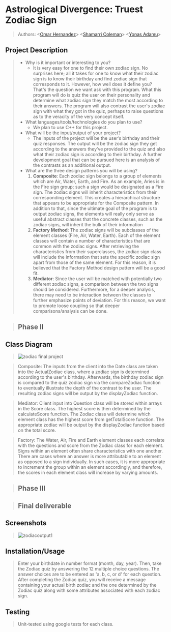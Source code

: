  
# Astrological Divergence: Truest Zodiac Sign
 
 > Authors:
\<[Omar Hernandez](http//github.com/ohern017)\>
\<[Shamarri Coleman](https://github.com/sham-745)\>
\<[Yonas Adamu](https://github.com/Yonas-A)\>
 

## Project Description

 > * Why is it important or interesting to you?
 >   * It is very easy for one to find their own zodiac sign. No surprises here; all it takes for one to know what their zodiac sign is to know their birthday and find zodiac sign that corresponds to it. However, how well does it define you? That's the question we want ask with this program. What this program will do is quiz the user on their personality and determine what zodiac sign they match the most according to their answers. The program will also contrast the user's zodiac sign with what they got in the quiz, perhaps to raise questions as to the veracity of the very concept itself.
 > * What languages/tools/technologies do you plan to use?
 >   * We plan to use C++ for this project.
 > * What will be the input/output of your project?
 >   * The inputs of the project will be the user’s birthday and their quiz responses. The output will be the zodiac sign they get according to the answers they’ve provided to the quiz and also what their zodiac sign is according to their birthday. A further development goal that can be pursued here is an analysis of the contrasts as an additional output.
> * What are the three design patterns you will be using?
 >   1)  **Composite**:
Each zodiac sign belongs to a group of elements which are Air, Water, Earth, and Fire. As an example, Aries is in the Fire sign group; such a sign would be designated as a Fire sign. The zodiac signs will inherit characteristics from their corresponding element. This creates a hierarchical structure that appears to be appropriate for the Composite pattern. In addition to that, since the ultimate goal of the program is to output zodiac signs, the elements will really only serve as useful abstract classes that the concrete classes, such as the zodiac signs, will inherit the bulk of their information
 >   2)  **Factory Method**:
The zodiac signs will be subclasses of the element classes (Fire, Air, Water, Earth). Each of the element classes will contain a number of characteristics that are common with the zodiac signs. After retrieving the characteristics from their superclasses, the zodiac sign class will include the information that sets the specific zodiac sign apart from those of the same element. For this reason, it is believed that the Factory Method design pattern will be a good fit.
 >   3)  **Mediator**:
Since the user will be matched with potentially two different zodiac signs, a comparison between the two signs should be considered. Furthermore, for a deeper analysis, there may need to be interaction between the classes to further emphasize points of deviation. For this reason, we want to promote loose coupling so that deeper comparisons/analysis can be done.

 > ## Phase II
 
## Class Diagram
 > ![zodiac final project](https://user-images.githubusercontent.com/72321122/99348285-17fdc800-284e-11eb-8ac4-8cbecc7dc3e9.png)
 >
 
 >Composite:
The inputs from the client into the Date class are taken into the ActualZodiac class, where a zodiac sign is determined according to the user's birthday. Afterwards, the birthday zodiac sign is compared to the quiz zodiac sign via the compareZodiac function to eventually illustrate the depth of the contrast to the user. The resulting zodiac signs will be output by the displayZodiac function.

 >Mediator: 
Client input into Question class will be stored within arrays in the Score class. The highest score is then determined by the calculateScore function. The Zodiac class will determine which element class has the highest score from getTotalScore function. The appropriate zodiac will be output by the displayZodiac function based on the total score. 

 >Factory:
The Water, Air, Fire and Earth element classes each correlate with the questions and score from the Zodiac class for each element. Signs within an element often share characteristics with one another. There are cases where an answer is more attributable to an element as opposed to a sign individually. In such cases, it is more appropriate to increment the group within an element accordingly, and therefore, the scores in each element class will increase by varying amounts.
 
 > ## Phase III

 > ## Final deliverable
 >
 ## Screenshots
 > ![zodiacoutput1](https://user-images.githubusercontent.com/72321122/101879259-e8d53080-3b45-11eb-9421-269c21e1fdb9.png)
 >
 
 ## Installation/Usage
 > Enter your birthdate in number format (month, day, year). Then, take the Zodiac quiz by answering the 12 multiple choice questions. The answer choices are to be entered as 'a, b, c, or d' for each question. After completing the Zodiac quiz, you will receive a message containing your actual birth zodiac and the one determined by the Zodiac quiz along with some attributes associated with each zodiac sign.
 
 ## Testing
 >Unit-tested using google tests for each class.
 
